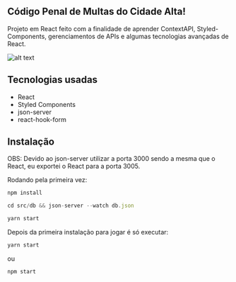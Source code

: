 ## Código Penal de Multas do Cidade Alta!

Projeto em React feito com a finalidade de aprender ContextAPI, Styled-Components, gerenciamentos de APIs e algumas tecnologias avançadas de React.

![alt text](https://mir-s3-cdn-cf.behance.net/project_modules/fs/e75ab292133855.5e43970f7bc8d.png)

## Tecnologias usadas

- React
- Styled Components
- json-server
- react-hook-form

## Instalação

OBS: Devido ao json-server utilizar a porta 3000 sendo a mesma que o React, eu exportei o React para a porta 3005.

Rodando pela primeira vez:

```javascript
npm install
```

```javascript
cd src/db && json-server --watch db.json
```

```javascript
yarn start
```

Depois da primeira instalação para jogar é só executar:

```javascript
yarn start
```

ou

```javascript
npm start
```
